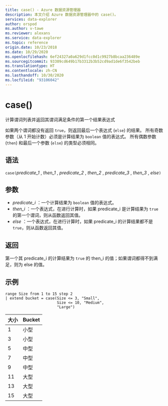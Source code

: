 ```yaml
---
title: case() - Azure 数据资源管理器
description: 本文介绍 Azure 数据资源管理器中的 case()。
services: data-explorer
author: orspod
ms.author: v-tawe
ms.reviewer: alexans
ms.service: data-explorer
ms.topic: reference
origin.date: 10/23/2018
ms.date: 10/29/2020
ms.openlocfilehash: 6ef24327a0a629d1fcc0d1c9927b8bcaa236489e
ms.sourcegitcommit: 93309cd649b17b3312b3b52cd9ad1de6f3542beb
ms.translationtype: HT
ms.contentlocale: zh-CN
ms.lasthandoff: 10/30/2020
ms.locfileid: "93106042"
---
```

# <a name="case"></a>case()

计算谓词列表并返回其谓词满足条件的第一个结果表达式

如果两个谓词都没有返回 `true`，则返回最后一个表达式 (`else`) 的结果。
所有奇数参数（从 1 开始计数）必须是计算结果为 `boolean` 值的表达式。
所有偶数参数 (`then`) 和最后一个参数 (`else`) 的类型必须相同。

## <a name="syntax"></a>语法

`case(`*predicate_1* , *then_1* , *predicate_2* , *then_2* , *predicate_3* , *then_3* , *else*`)`

## <a name="arguments"></a>参数

* *predicate_i* ：一个计算结果为 `boolean` 值的表达式。
* *then_i* ：一个表达式，在进行计算时，如果 predicate_i 是计算结果为 `true` 的第一个谓词，则从函数返回其值。
* *else* ：一个表达式，在进行计算时，如果 predicate_i 的计算结果都不是 `true`，则从函数返回其值。

## <a name="returns"></a>返回

第一个其 predicate_i 的计算结果为 `true` 的 then_i 的值；如果谓词都得不到满足，则为 else 的值。

## <a name="example"></a>示例

<!-- csl: https://help.kusto.chinacloudapi.cn:443/Samples -->
```kusto
range Size from 1 to 15 step 2
| extend bucket = case(Size <= 3, "Small", 
                       Size <= 10, "Medium", 
                       "Large")
```

|大小|Bucket|
|---|---|
|1|小型|
|3|小型|
|5|中型|
|7|中型|
|9|中型|
|11|大型|
|13|大型|
|15|大型|
